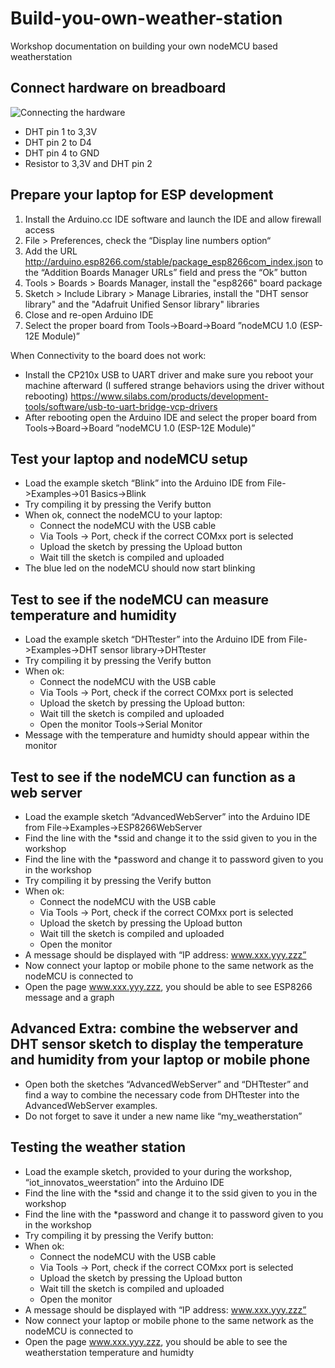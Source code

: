 # Build-you-own-weather-station
Workshop documentation on building your own nodeMCU based weatherstation

## Connect hardware on breadboard

<img src="https://github.com/bokse001/Build-you-own-weather-station/blob/master/nodemcu%20weatherstation_bb.jpg" alt="Connecting the hardware">

- DHT pin 1 to 3,3V
- DHT pin 2 to D4
- DHT pin 4 to GND
- Resistor to 3,3V and DHT pin 2

 
## Prepare your laptop for ESP development
1. Install the Arduino.cc IDE software and launch the IDE and allow firewall access
1. File > Preferences, check the “Display line numbers option“
1. Add the URL http://arduino.esp8266.com/stable/package_esp8266com_index.json to the “Addition Boards Manager URLs” field and press the “Ok” button
1. Tools > Boards > Boards Manager, install the "esp8266" board package
1. Sketch > Include Library > Manage Libraries, install the "DHT sensor library" and the "Adafruit Unified Sensor library" libraries
1. Close and re-open Arduino IDE
1. Select the proper board from Tools->Board->Board ”nodeMCU 1.0 (ESP-12E Module)”

When Connectivity to the board does not work:
- Install the CP210x USB to UART driver and make sure you reboot your machine afterward (I suffered strange behaviors using the driver without rebooting) https://www.silabs.com/products/development-tools/software/usb-to-uart-bridge-vcp-drivers
- After rebooting open the Arduino IDE and select the proper board from Tools->Board->Board ”nodeMCU 1.0 (ESP-12E Module)”



## Test your laptop and nodeMCU setup
- Load the example sketch “Blink” into the Arduino IDE from File->Examples->01 Basics->Blink
- Try compiling it by pressing the Verify button
- When ok, connect the nodeMCU to your laptop:
	- 	Connect the nodeMCU with the USB cable
	- 	Via Tools -> Port, check if the correct COMxx port is selected
	- 	Upload the sketch by pressing the Upload button
	- 	Wait till the sketch is compiled and uploaded
- The blue led on the nodeMCU should now start blinking


## Test to see if the nodeMCU can measure temperature and humidity
- Load the example sketch “DHTtester” into the Arduino IDE from File->Examples->DHT sensor library->DHTtester
- Try compiling it by pressing the Verify button
- When ok:
	- 	Connect the nodeMCU with the USB cable
	- 	Via Tools -> Port, check if the correct COMxx port is selected
	- 	Upload the sketch by pressing the Upload button: 
	- 	Wait till the sketch is compiled and uploaded
	- 	Open the monitor Tools->Serial Monitor
- Message with the temperature and humidty should appear within the monitor


## Test to see if the nodeMCU can function as a web server
- Load the example sketch “AdvancedWebServer” into the Arduino IDE from File->Examples->ESP8266WebServer
- Find the line with the *ssid and change it to the ssid given to you in the workshop
- Find the line with the *password and change it to password given to you in the workshop
- Try compiling it by pressing the Verify button 
- When ok:
	- 	Connect the nodeMCU with the USB cable
	- 	Via Tools -> Port, check if the correct COMxx port is selected
	- 	Upload the sketch by pressing the Upload button 
	- 	Wait till the sketch is compiled and uploaded
	- 	Open the monitor
- A message should be displayed with “IP address: www.xxx.yyy.zzz”
- Now connect your laptop or mobile phone to the same network as the nodeMCU is connected to
- Open the page www.xxx.yyy.zzz, you should be able to see ESP8266 message and a graph


## Advanced Extra: combine the webserver and DHT sensor sketch to display the temperature and humidity from your laptop or mobile phone
- Open both the sketches “AdvancedWebServer” and “DHTtester” and find a way to combine the necessary code from DHTtester into the AdvancedWebServer examples.
- Do not forget to save it under a new name like “my_weatherstation”


## Testing the weather station
- Load the example sketch, provided to your during the workshop, “iot_innovatos_weerstation” into the Arduino IDE
- Find the line with the *ssid and change it to the ssid given to you in the workshop
- Find the line with the *password and change it to password given to you in the workshop
- Try compiling it by pressing the Verify button: 
- When ok:
	- 	Connect the nodeMCU with the USB cable
	- 	Via Tools -> Port, check if the correct COMxx port is selected
	- 	Upload the sketch by pressing the Upload button 
	- 	Wait till the sketch is compiled and uploaded
	- 	Open the monitor
- A message should be displayed with “IP address: www.xxx.yyy.zzz”
- Now connect your laptop or mobile phone to the same network as the nodeMCU is connected to
- Open the page www.xxx.yyy.zzz, you should be able to see the weatherstation temperature and humidty

